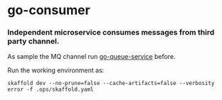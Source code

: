 # go-consumer

### Independent microservice consumes messages from third party channel.

As sample the MQ channel run <a href="https://github.com/oleksiivelychko/go-queue-service">go-queue-service</a> before.

Run the working environment as:
```
skaffold dev --no-prune=false --cache-artifacts=false --verbosity error -f .ops/skaffold.yaml
```
